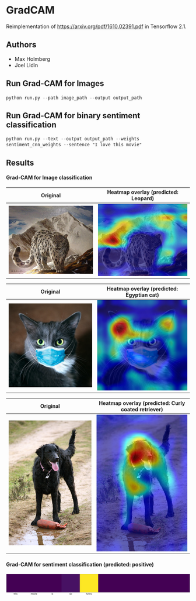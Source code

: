 # GradCAM 
Reimplementation of https://arxiv.org/pdf/1610.02391.pdf in Tensorflow 2.1.

## Authors
* Max Holmberg
* Joel Lidin

## Run Grad-CAM for Images
```
python run.py --path image_path --output output_path
```
## Run Grad-CAM for binary sentiment classification
```
python run.py --text --output output_path --weights sentiment_cnn_weights --sentence "I love this movie"
```



## Results
#### Grad-CAM for Image classification
Original                   |  Heatmap overlay (predicted: Leopard)
:-------------------------:|:-------------------------:
![](images/leopard.JPEG)   |  ![](results/leopard.png)

Original                  |  Heatmap overlay (predicted: Egyptian cat)
:-------------------------:|:-------------------------:
![](images/cat.jpg)   |  ![](results/cat.png)

Original                  |  Heatmap overlay (predicted: Curly coated retriever)
:-------------------------:|:-------------------------:
![](images/dog.JPEG)   |  ![](results/dog.png)

#### Grad-CAM for sentiment classification (predicted: positive)
![](results/text.png)